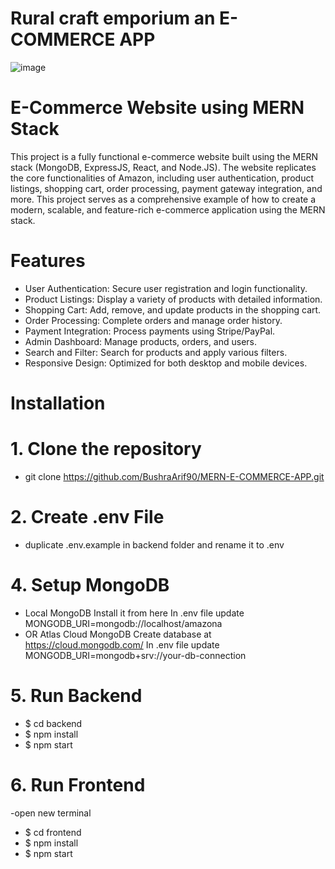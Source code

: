 # Rural craft emporium an E-COMMERCE APP

![image](https://github.com/user-attachments/assets/a7c5f800-c862-4f29-b5d8-0ed8ad83de37)

# E-Commerce Website using MERN Stack 

This project is a fully functional e-commerce website built using the MERN stack (MongoDB, ExpressJS, React, and Node.JS). The website replicates the core functionalities of Amazon, including user authentication, product listings, shopping cart, order processing, payment gateway integration, and more. This project serves as a comprehensive example of how to create a modern, scalable, and feature-rich e-commerce application using the MERN stack.



# Features
+ User Authentication: Secure user registration and login functionality.
+ Product Listings: Display a variety of products with detailed information.
+ Shopping Cart: Add, remove, and update products in the shopping cart.
+ Order Processing: Complete orders and manage order history.
+ Payment Integration: Process payments using Stripe/PayPal.
+ Admin Dashboard: Manage products, orders, and users.
+ Search and Filter: Search for products and apply various filters.
+ Responsive Design: Optimized for both desktop and mobile devices.

# Installation

# 1. Clone the repository

 + git clone https://github.com/BushraArif90/MERN-E-COMMERCE-APP.git
 
# 2. Create .env File
   
+ duplicate .env.example in backend folder and rename it to .env

# 4. Setup MongoDB
   
+ Local MongoDB
Install it from here
In .env file update MONGODB_URI=mongodb://localhost/amazona
+ OR Atlas Cloud MongoDB
Create database at https://cloud.mongodb.com/
In .env file update MONGODB_URI=mongodb+srv://your-db-connection

# 5. Run Backend
+ $ cd backend
+ $ npm install
+ $ npm start

# 6. Run Frontend
-open new terminal
+ $ cd frontend
+ $ npm install
+ $ npm start
